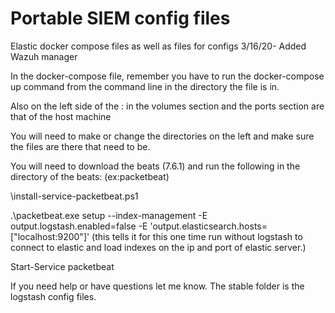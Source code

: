 # Portable SIEM config files
Elastic docker compose files as well as files for configs
3/16/20- Added Wazuh manager

In the docker-compose file, remember you have to run the docker-compose up command from the command line in the directory the file is in.

Also on the left side of the : in the volumes section and the ports section are that of the host machine

You will need to make or change the directories on the left and make sure the files are there that need to be.

You will need to download the beats (7.6.1) and run the following in the directory of the beats: (ex:packetbeat)

\install-service-packetbeat.ps1

.\packetbeat.exe setup --index-management -E output.logstash.enabled=false -E 'output.elasticsearch.hosts=["localhost:9200"]'
(this tells it for this one time run without logstash to connect to elastic and load indexes on the ip and port of elastic server.)

Start-Service packetbeat

If you need help or have questions let me know.
The stable folder is the logstash config files.

